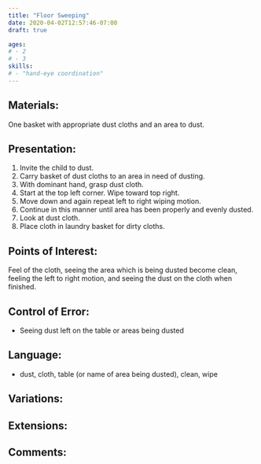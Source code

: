 ```yaml
---
title: "Floor Sweeping"
date: 2020-04-02T12:57:46-07:00
draft: true

ages:
# - 2
# - 3
skills:
# - "hand-eye coordination"
---
```


## Materials:

One basket with appropriate dust cloths and an area to dust.

## Presentation:

1. Invite the child to dust.
2. Carry basket of dust cloths to an area in need of dusting.
3. With dominant hand, grasp dust cloth.
4. Start at the top left corner. Wipe toward top right.
5. Move down and again repeat left to right wiping motion.
6. Continue in this manner until area has been properly and evenly dusted.
7. Look at dust cloth.
8. Place cloth in laundry basket for dirty cloths.

## Points of Interest:

Feel of the cloth, seeing the area which is being dusted become clean, feeling the left to right motion, and seeing the dust on the cloth when finished.

## Control of Error:

- Seeing dust left on the table or areas being dusted

## Language:

- dust, cloth, table (or name of area being dusted), clean, wipe

## Variations:

## Extensions:

## Comments:
